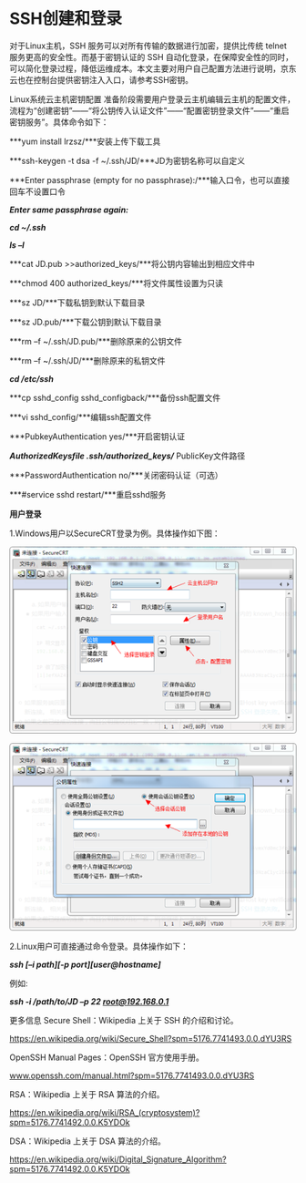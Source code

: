 # SSH创建和登录
对于Linux主机，SSH 服务可以对所有传输的数据进行加密，提供比传统 telnet 服务更高的安全性。而基于密钥认证的 SSH 自动化登录，在保障安全性的同时，可以简化登录过程，降低运维成本。本文主要对用户自己配置方法进行说明，京东云也在控制台提供密钥注入入口，请参考SSH密钥。

Linux系统云主机密钥配置
准备阶段需要用户登录云主机编辑云主机的配置文件，流程为“创建密钥”——“将公钥传入认证文件”——“配置密钥登录文件”——“重启密钥服务”。具体命令如下：

***yum install lrzsz/***安装上传下载工具

***ssh-keygen -t dsa -f ~/.ssh/JD/***JD为密钥名称可以自定义

***Enter passphrase (empty for no passphrase):/***输入口令，也可以直接回车不设置口令

***Enter same passphrase again:***

***cd ~/.ssh***

***ls –l***

***cat JD.pub >>authorized_keys/***将公钥内容输出到相应文件中

***chmod 400 authorized_keys/***将文件属性设置为只读

***sz JD/***下载私钥到默认下载目录

***sz JD.pub/***下载公钥到默认下载目录

***rm –f ~/.ssh/JD.pub/***删除原来的公钥文件

***rm –f ~/.ssh/JD/***删除原来的私钥文件

***cd /etc/ssh***

***cp sshd_config sshd_configback/***备份ssh配置文件

***vi sshd_config/***编辑ssh配置文件

***PubkeyAuthentication yes/***开启密钥认证

***AuthorizedKeysfile .ssh/authorized_keys/*** PublicKey文件路径

***PasswordAuthentication no/***关闭密码认证（可选）

***#service sshd restart/***重启sshd服务

**用户登录**

1.Windows用户以SecureCRT登录为例。具体操作如下图：

![](https://github.com/jdcloudcom/cn/blob/edit/image/Elastic-Compute/Virtual-Machine/Linux/SSH%E5%88%9B%E5%BB%BA%E5%92%8C%E7%99%BB%E5%BD%9501.png)

![](https://github.com/jdcloudcom/cn/blob/edit/image/Elastic-Compute/Virtual-Machine/Linux/SSH%E5%88%9B%E5%BB%BA%E5%92%8C%E7%99%BB%E5%BD%9502.png)

2.Linux用户可直接通过命令登录。具体操作如下：

***ssh [–i path][-p port][user@hostname]***

例如:

***ssh -i /path/to/JD –p 22 root@192.168.0.1***

更多信息
Secure Shell：Wikipedia 上关于 SSH 的介绍和讨论。

https://en.wikipedia.org/wiki/Secure_Shell?spm=5176.7741493.0.0.dYU3RS

OpenSSH Manual Pages：OpenSSH 官方使用手册。

www.openssh.com/manual.html?spm=5176.7741493.0.0.dYU3RS

RSA：Wikipedia 上关于 RSA 算法的介绍。 

https://en.wikipedia.org/wiki/RSA_(cryptosystem)?spm=5176.7741492.0.0.K5YDOk

DSA：Wikipedia 上关于 DSA 算法的介绍。

https://en.wikipedia.org/wiki/Digital_Signature_Algorithm?spm=5176.7741492.0.0.K5YDOk